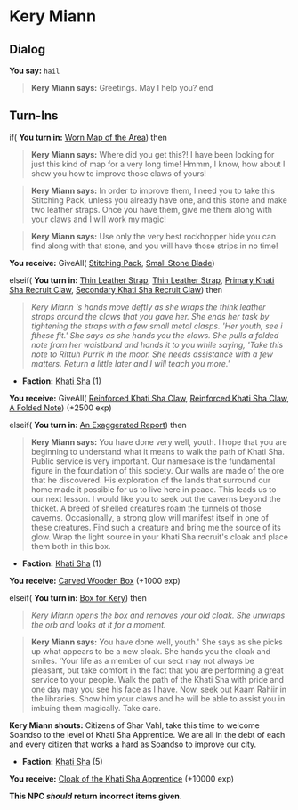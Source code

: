 # Kery Miann

## Dialog

**You say:** `hail`



>**Kery Miann says:** Greetings. May I help you?
end

## Turn-Ins



if( **You turn in:** [Worn Map of the Area](/item/5571)) then


>**Kery Miann says:** Where did you get this?! I have been looking for just this kind of map for a very long time! Hmmm, I know, how about I show you how to improve those claws of yours!


>**Kery Miann says:** In order to improve them, I need you to take this Stitching Pack, unless you already have one, and this stone and make two leather straps. Once you have them, give me them along with your claws and I will work my magic!


>**Kery Miann says:** Use only the very best rockhopper hide you can find along with that stone, and you will have those strips in no time!


 **You receive:** GiveAll( [Stitching Pack](/item/17237), [Small Stone Blade](/item/5572)) 

elseif( **You turn in:** [Thin Leather Strap](/item/5581), [Thin Leather Strap](/item/5581), [Primary Khati Sha Recruit Claw](/item/3673), [Secondary Khati Sha Recruit Claw](/item/3674)) then


>*Kery Miann 's hands move deftly as she wraps the think leather straps around the claws that you gave her. She ends her task by tightening the straps with a few small metal clasps. 'Her youth, see i fthese fit.' She says as she hands you the claws. She pulls a folded note from her waistband and hands it to you while saying, 'Take this note to Rittuh Purrik in the moor. She needs assistance with a few matters. Return a little later and I will teach you more.'*


* __Faction:__ [Khati Sha](/faction/1532) (1)


 **You receive:** GiveAll( [Reinforced Khati Sha Claw](/item/5574), [Reinforced Khati Sha Claw](/item/5575), [A Folded Note](/item/5573)) (+2500 exp)

elseif( **You turn in:** [An Exaggerated Report](/item/5577)) then


>**Kery Miann says:** You have done very well, youth. I hope that you are beginning to understand what it means to walk the path of Khati Sha. Public service is very important. Our namesake is the fundamental figure in the foundation of this society. Our walls are made of the ore that he discovered. His exploration of the lands that surround our home made it possible for us to live here in peace. This leads us to our next lesson. I would like you to seek out the caverns beyond the thicket. A breed of shelled creatures roam the tunnels of those caverns. Occasionally, a strong glow will manifest itself in one of these creatures. Find such a creature and bring me the source of its glow. Wrap the light source in your Khati Sha recruit's cloak and place them both in this box.


* __Faction:__ [Khati Sha](/faction/1532) (1)


 **You receive:**  [Carved Wooden Box](/item/17610) (+1000 exp)

elseif( **You turn in:** [Box for Kery](/item/5579)) then


>*Kery Miann opens the box and removes your old cloak. She unwraps the orb and looks at it for a moment.*


>**Kery Miann says:** You have done well, youth.' She says as she picks up what appears to be a new cloak. She hands you the cloak and smiles. 'Your life as a member of our sect may not always be pleasant, but take comfort in the fact that you are performing a great service to your people. Walk the path of the Khati Sha with pride and one day may you see his face as I have. Now, seek out Kaam Rahiir in the libraries. Show him your claws and he will be able to assist you in imbuing them magically. Take care.


**Kery Miann shouts:** <span class="text-danger">Citizens of Shar Vahl, take this time to welcome Soandso to the level of Khati Sha Apprentice. We are all in the debt of each and every citizen that works a hard as Soandso to improve our city.</span>


* __Faction:__ [Khati Sha](/faction/1532) (5)


 **You receive:**  [Cloak of the Khati Sha Apprentice](/item/5580) (+10000 exp)

**This NPC *should* return incorrect items given.**





